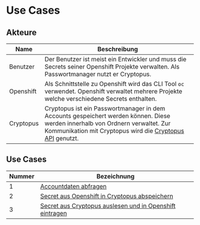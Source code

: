# Use Cases

## Akteure

| Name      | Beschreibung                                                                                                                                                                                                                               |
| --------- | ------------------------------------------------------------------------------------------------------------------------------------------------------------------------------------------------------------------------------------------ |
| Benutzer  | Der Benutzer ist meist ein Entwickler und muss die Secrets seiner Openshift Projekte verwalten. Als Passwortmanager nutzt er Cryptopus.                                                                                                    |
| Openshift | Als Schnittstelle zu Openshift wird das CLI Tool `oc` verwendet. Openshift verwaltet mehrere Projekte welche verschiedene Secrets enthalten.                                                                                               |
| Cryptopus | Cryptopus ist ein Passwortmanager in dem Accounts gespeichert werden können. Diese werden innerhalb von Ordnern verwaltet. Zur Kommunikation mit Cryptopus wird die [Cryptopus API](https://github.com/puzzle/cryptopus/wiki/API) genutzt. |

## Use Cases

| Nummer | Bezeichnung                                                                                                                                         |
| ------ | --------------------------------------------------------------------------------------------------------------------------------------------------- |
| 1      | [Accountdaten abfragen](https://github.com/puzzle/ccli/blob/master/docs/use_cases/1_use_cases.md)                                    |
| 2      | [Secret aus Openshift in Cryptopus abspeichern](https://github.com/puzzle/ccli/blob/master/docs/use_cases/2_use_cases.md)            |
| 3      | [Secret aus Cryptopus auslesen und in Openshift eintragen](https://github.com/puzzle/ccli/blob/master/docs/use_cases/3_use_cases.md) |
